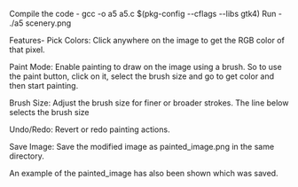 

Compile the code - gcc -o a5 a5.c $(pkg-config --cflags --libs gtk4)
Run - ./a5 scenery.png 

Features- 
Pick Colors: Click anywhere on the image to get the RGB color of that pixel.

Paint Mode: Enable painting to draw on the image using a brush. So to use the paint button, click on it, select the brush size and go to get color and then start painting.

Brush Size: Adjust the brush size for finer or broader strokes. The line below selects the brush size

Undo/Redo: Revert or redo painting actions.

Save Image: Save the modified image as painted_image.png in the same directory.

An example of the painted_image has also been shown which was saved.
